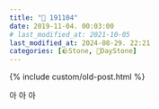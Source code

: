 ```yaml
---
title: "🌱 191104"
date: 2019-11-04. 00:03:00
# last_modified_at: 2021-10-05
last_modified_at: 2024-08-29. 22:21
categories: [🪨Stone, 🌱DayStone]
---
```

{% include custom/old-post.html %}

아 아 아  
